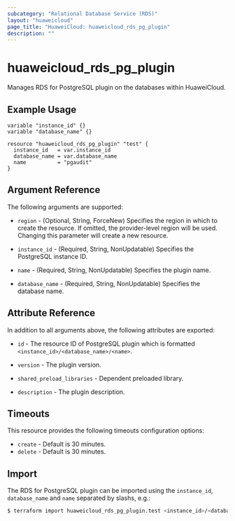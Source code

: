 ```yaml
---
subcategory: "Relational Database Service (RDS)"
layout: "huaweicloud"
page_title: "HuaweiCloud: huaweicloud_rds_pg_plugin"
description: ""
---
```


# huaweicloud_rds_pg_plugin

Manages RDS for PostgreSQL plugin on the databases within HuaweiCloud.

## Example Usage

```hcl
variable "instance_id" {}
variable "database_name" {}

resource "huaweicloud_rds_pg_plugin" "test" {
  instance_id   = var.instance_id
  database_name = var.database_name
  name          = "pgaudit"
}
```

## Argument Reference

The following arguments are supported:

* `region` - (Optional, String, ForceNew) Specifies the region in which to create the resource.
  If omitted, the provider-level region will be used. Changing this parameter will create a new resource.

* `instance_id` - (Required, String, NonUpdatable) Specifies the PostgreSQL instance ID.

* `name` - (Required, String, NonUpdatable) Specifies the plugin name.

* `database_name` - (Required, String, NonUpdatable) Specifies the database name.

## Attribute Reference

In addition to all arguments above, the following attributes are exported:

* `id` - The resource ID of PostgreSQL plugin which is formatted `<instance_id>/<database_name>/<name>`.

* `version` - The plugin version.

* `shared_preload_libraries` - Dependent preloaded library.

* `description` - The plugin description.

## Timeouts

This resource provides the following timeouts configuration options:

* `create` - Default is 30 minutes.
* `delete` - Default is 30 minutes.

## Import

The RDS for PostgreSQL plugin can be imported using the `instance_id`, `database_name` and `name` separated by slashs, e.g.:

```bash
$ terraform import huaweicloud_rds_pg_plugin.test <instance_id>/<database_name>/<name>
```
